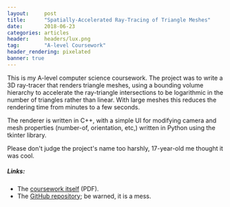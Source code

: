 ```yaml
---
layout:     post
title:      "Spatially-Accelerated Ray-Tracing of Triangle Meshes"
date:       2018-06-23
categories: articles
header:     headers/lux.png
tag:        "A-level Coursework"
header_rendering: pixelated
banner: true
---
```


This is my A-level computer science coursework. The project was to write a 3D ray-tracer that renders triangle meshes, using a bounding volume hierarchy to accelerate the ray-triangle intersections to be logarithmic in the number of triangles rather than linear. With large meshes this reduces the rendering time from minutes to a few seconds.

The renderer is written in C++, with a simple UI for modifying camera and mesh properties (number-of, orientation, etc,) written in Python using the tkinter library.

Please don't judge the project's name too harshly, 17-year-old me thought it was cool.

##### Links:

- The [coursework itself](https://benmandrew.s3.amazonaws.com/lux/lux.pdf) (PDF).
- The [GitHub repository](https://github.com/benmandrew/ProjectLux); be warned, it is a mess.
